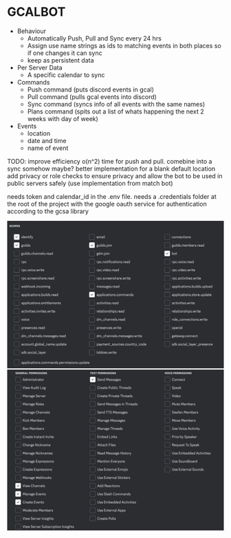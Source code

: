 # GCALBOT

- Behaviour
    - Automatically Push, Pull and Sync every 24 hrs
    - Assign use name strings as ids to matching events in both places so if one changes it can sync
    - keep as persistent data
- Per Server Data
    - A specific calendar to sync
- Commands
    - Push command (puts discord events in gcal)
    - Pull command (pulls gcal events into discord)
    - Sync command (syncs info of all events with the same names)
    - Plans command (spits out a list of whats happening the next 2 weeks with day of week)
- Events
    - location
    - date and time
    - name of event

TODO:
improve efficiency o(n^2) time for push and pull. comebine into a sync somehow maybe?
better implementation for a blank default location
add privacy or role checks to ensure privacy and allow the bot to be used in public servers safely (use implementation from match bot)


needs token and calendar_id in the .env file. needs a .credentials folder at the root of the project with the google oauth service for authentication according to the gcsa library

![alt text](image.png)
![alt text](image-1.png)